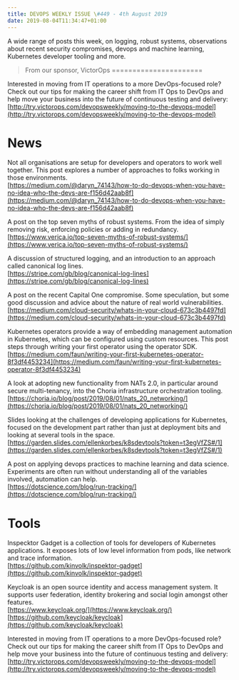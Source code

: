 ```yaml
---
title: DEVOPS WEEKLY ISSUE \#449 - 4th August 2019 
date: 2019-08-04T11:34:47+01:00
---
```


A wide range of posts this week, on logging, robust systems, observations about recent security compromises, devops and machine learning, Kubernetes developer tooling and more.


>From our sponsor, VictorOps
======================

Interested in moving from IT operations to a more DevOps-focused role? Check out our tips for making the career shift from IT Ops to DevOps and help move your business into the future of continuous testing and delivery:
<br>[http://try.victorops.com/devopsweekly/moving-to-the-devops-model](http://try.victorops.com/devopsweekly/moving-to-the-devops-model)


News
====

Not all organisations are setup for developers and operators to work well together. This post explores a number of approaches to folks working in those environments.
<br>[https://medium.com/@daryn_74143/how-to-do-devops-when-you-have-no-idea-who-the-devs-are-f156d42aab8f](https://medium.com/@daryn_74143/how-to-do-devops-when-you-have-no-idea-who-the-devs-are-f156d42aab8f)


A post on the top seven myths of robust systems. From the idea of simply removing risk, enforcing policies or adding in redundancy.
<br>[https://www.verica.io/top-seven-myths-of-robust-systems/](https://www.verica.io/top-seven-myths-of-robust-systems/)


A discussion of structured logging, and an introduction to an approach called canonical log lines.
<br>[https://stripe.com/gb/blog/canonical-log-lines](https://stripe.com/gb/blog/canonical-log-lines)


A post on the recent Capital One compromise. Some speculation, but some good discussion and advice about the nature of real world vulnerabilities.
<br>[https://medium.com/cloud-security/whats-in-your-cloud-673c3b4497fd](https://medium.com/cloud-security/whats-in-your-cloud-673c3b4497fd)


Kubernetes operators provide a way of embedding management automation in Kubernetes, which can be configured using custom resources. This post steps through writing your first operator using the operator SDK.
<br>[https://medium.com/faun/writing-your-first-kubernetes-operator-8f3df4453234](https://medium.com/faun/writing-your-first-kubernetes-operator-8f3df4453234)


A look at adopting new functionality from NATs 2.0, in particular around secure multi-tenancy, into the Choria infrastructure orchestration tooling.
<br>[https://choria.io/blog/post/2019/08/01/nats_20_networking/](https://choria.io/blog/post/2019/08/01/nats_20_networking/)


Slides looking at the challenges of developing applications for Kubernetes, focused on the development part rather than just at deployment bits and looking at several tools in the space.
<br>[https://garden.slides.com/ellenkorbes/k8sdevtools?token=t3egVfZS#/1](https://garden.slides.com/ellenkorbes/k8sdevtools?token=t3egVfZS#/1)


A post on applying devops practices to machine learning and data science. Experiments are often run without understanding all of the variables involved, automation can help.
<br>[https://dotscience.com/blog/run-tracking/](https://dotscience.com/blog/run-tracking/)


Tools
=====

Inspecktor Gadget is a collection of tools for developers of Kubernetes applications. It exposes lots of low level information from pods, like network and trace information.
<br>[https://github.com/kinvolk/inspektor-gadget](https://github.com/kinvolk/inspektor-gadget)


Keycloak is an open source identity and access management system. It supports user federation, identity brokering and social login amongst other features.
<br>[https://www.keycloak.org/](https://www.keycloak.org/)
<br>[https://github.com/keycloak/keycloak](https://github.com/keycloak/keycloak)



Interested in moving from IT operations to a more DevOps-focused role? Check out our tips for making the career shift from IT Ops to DevOps and help move your business into the future of continuous testing and delivery:
<br>[http://try.victorops.com/devopsweekly/moving-to-the-devops-model](http://try.victorops.com/devopsweekly/moving-to-the-devops-model)



